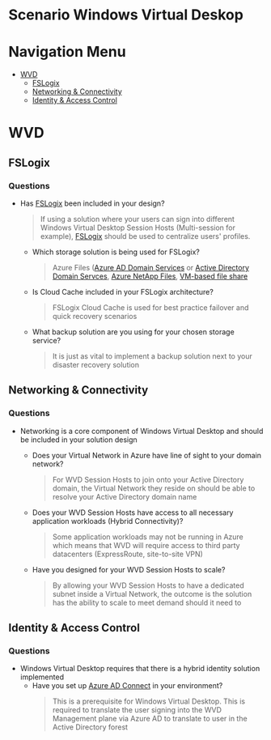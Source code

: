 # Scenario Windows Virtual Deskop

# Navigation Menu

  - [WVD](#WVD)
    - [FSLogix](#FSLogix)
    - [Networking &amp; Connectivity](#Networking--Connectivity)
    - [Identity &amp; Access Control](#Identity--Access-Control)
# WVD
        
## FSLogix
### Questions
* Has [FSLogix](https://docs.microsoft.com/en-us/azure/architecture/example-scenario/wvd/windows-virtual-desktop-fslogix) been included in your design?
  > If using a solution where your users can sign into different Windows Virtual Desktop Session Hosts (Multi-session for example), [FSLogix](https://docs.microsoft.com/en-us/azure/architecture/example-scenario/wvd/windows-virtual-desktop-fslogix) should be used to centralize users' profiles.
                            
  - Which storage solution is being used for FSLogix?
    > Azure Files ([Azure AD Domain Services](https://docs.microsoft.com/en-us/azure/virtual-desktop/create-profile-container-adds) or [Active Directory Domain Servces](https://docs.microsoft.com/en-us/azure/virtual-desktop/create-file-share), [Azure NetApp Files](https://docs.microsoft.com/en-us/azure/virtual-desktop/create-fslogix-profile-container), [VM-based file share](https://docs.microsoft.com/en-us/azure/virtual-desktop/create-host-pools-user-profile)
                                
                            
  - Is Cloud Cache included in your FSLogix architecture?
    > FSLogix Cloud Cache is used for best practice failover and quick recovery scenarios
                                
                            
  - What backup solution are you using for your chosen storage service?
    > It is just as vital to implement a backup solution next to your disaster recovery solution
                                
                            
## Networking &amp; Connectivity
### Questions
* Networking is a core component of Windows Virtual Desktop and should be included in your solution design
  - Does your Virtual Network in Azure have line of sight to your domain network?
    > For WVD Session Hosts to join onto your Active Directory domain, the Virtual Network they reside on should be able to resolve your Active Directory domain name
                                
                            
  - Does your WVD Session Hosts have access to all necessary application workloads (Hybrid Connectivity)?
    > Some application workloads may not be running in Azure which means that WVD will require access to third party datacenters (ExpressRoute, site-to-site VPN)
                                
                            
  - Have you designed for your WVD Session Hosts to scale?
    > By allowing your WVD Session Hosts to have a dedicated subnet inside a Virtual Network, the outcome is the solution has the ability to scale to meet demand should it need to
                                
                            
## Identity &amp; Access Control
### Questions
* Windows Virtual Desktop requires that there is a hybrid identity solution implemented
  - Have you set up  [Azure AD Connect](https://docs.microsoft.com/en-us/azure/active-directory/hybrid/whatis-azure-ad-connect) in your environment?
    > This is a prerequisite for Windows Virtual Desktop. This is required to translate the user signing into the WVD Management plane via Azure AD to translate to user in the Active Directory forest
                                
                            